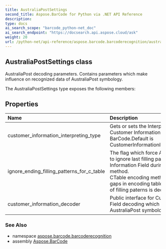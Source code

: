 ```yaml
---
title: AustraliaPostSettings
second_title: Aspose.BarCode for Python via .NET API Reference
description: 
type: docs
ai_search_scope: "barcode_python-net_doc"
ai_search_endpoint: "https://docsearch.api.aspose.cloud/ask"
weight: 20
url: /python-net/api-reference/aspose.barcode.barcoderecognition/australiapostsettings/
---
```


## AustraliaPostSettings class

AustraliaPost decoding parameters. Contains parameters which make influence on recognized data of AustraliaPost symbology.

The AustraliaPostSettings type exposes the following members:
## Properties
| Name | Description |
| :- | :- |
|customer_information_interpreting_type|Gets or sets the Interpreting Type for the Customer Information of AustralianPost BarCode.Default is CustomerInformationInterpretingType.Other.|
|ignore_ending_filling_patterns_for_c_table|The flag which force AustraliaPost decoder to ignore last filling patterns in Customer Information Field during decoding as CTable method.<br/>            CTable encoding method does not have any gaps in encoding table and sequnce "333" of filling paterns is decoded as letter "z".|
|customer_information_decoder|Public interface for Customer Information Field decoding which is used in AustraliaPost symbology.|

### See Also

* namespace [aspose.barcode.barcoderecognition](/barcode/python-net/api-reference/aspose.barcode.barcoderecognition/)
* assembly [Aspose.BarCode](/barcode/python-net/api-reference/)


